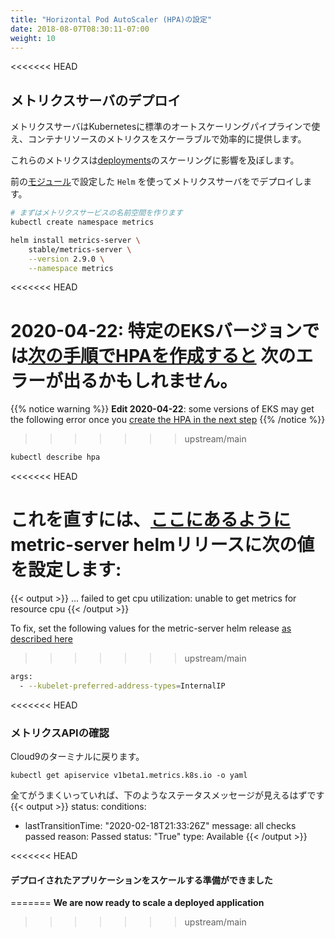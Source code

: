 ```yaml
---
title: "Horizontal Pod AutoScaler (HPA)の設定"
date: 2018-08-07T08:30:11-07:00
weight: 10
---
```


<<<<<<< HEAD
<!--
## Deploy the Metrics Server
Metrics Server is a scalable, efficient source of container resource metrics for Kubernetes built-in autoscaling pipelines.
-->
## メトリクスサーバのデプロイ
メトリクスサーバはKubernetesに標準のオートスケーリングパイプラインで使え、コンテナリソースのメトリクスをスケーラブルで効率的に提供します。

<!--
These metrics will drive the scaling behavior of the [deployments](https://kubernetes.io/docs/concepts/workloads/controllers/deployment/).
-->
これらのメトリクスは[deployments](https://kubernetes.io/docs/concepts/workloads/controllers/deployment/)のスケーリングに影響を及ぼします。

<!--
We will deploy the metrics server using `Helm` configured in a previous [module](/beginner/060_helm/helm_intro/install/index.html)
-->
前の[モジュール](/beginner/060_helm/helm_intro/install/index.html)で設定した `Helm` を使ってメトリクスサーバをでデプロイします。

<!--
```sh
# create the metrics-service namespace
kubectl create namespace metrics

# deploy the metrics-server
helm install metrics-server \
    stable/metrics-server \
    --version 2.11.1 \
    --namespace metrics
```
-->
```sh
# まずはメトリクスサービスの名前空間を作ります
kubectl create namespace metrics

helm install metrics-server \
    stable/metrics-server \
    --version 2.9.0 \
    --namespace metrics
```

<<<<<<< HEAD
<!--
2020-04-22: some versions of EKS may get the following error once you [create the HPA in the next step](https://eksworkshop.com/scaling/test_hpa/) 
-->
2020-04-22: 特定のEKSバージョンでは[次の手順でHPAを作成すると](https://eksworkshop.com/scaling/test_hpa/) 次のエラーが出るかもしれません。
=======
{{% notice warning %}}
**Edit 2020-04-22**: some versions of EKS may get the following error once you [create the HPA in the next step](https://eksworkshop.com/scaling/test_hpa/)
{{% /notice %}}
>>>>>>> upstream/main

```bash
kubectl describe hpa
```

<<<<<<< HEAD
<!--
To fix, set the following values for the metric-server helm release ([as described here](https://dev.to/setevoy/kubernetes-running-metrics-server-in-aws-eks-for-a-kubernetes-pod-autoscaler-4m9)):
-->
これを直すには、[ここにあるように](https://dev.to/setevoy/kubernetes-running-metrics-server-in-aws-eks-for-a-kubernetes-pod-autoscaler-4m9)metric-server helmリリースに次の値を設定します:
=======
{{< output >}}
... failed to get cpu utilization: unable to get metrics for resource cpu
{{< /output >}}

To fix, set the following values for the metric-server helm release [as described here](https://dev.to/setevoy/kubernetes-running-metrics-server-in-aws-eks-for-a-kubernetes-pod-autoscaler-4m9)
>>>>>>> upstream/main

```bash
args:
  - --kubelet-preferred-address-types=InternalIP
```

<<<<<<< HEAD
<!--
### Confirm the Metrics API is available.
-->
### メトリクスAPIの確認

<!--
Return to the terminal in the Cloud9 Environment
```
kubectl get apiservice v1beta1.metrics.k8s.io -o yaml
=======
Lets' verify the status of the metrics-server `APIService` (it could take several minutes)

```bash
kubectl get apiservice v1beta1.metrics.k8s.io -o yaml | yq - r 'status'
>>>>>>> upstream/main
```

{{< output >}}
status:
  conditions:
  - lastTransitionTime: "2020-02-18T21:33:26Z"
    message: all checks passed
    reason: Passed
    status: "True"
    type: Available
{{< /output >}}
-->
Cloud9のターミナルに戻ります。
```
kubectl get apiservice v1beta1.metrics.k8s.io -o yaml
```
全てがうまくいっていれば、下のようなステータスメッセージが見えるはずです
{{< output >}}
status:
  conditions:
  - lastTransitionTime: "2020-02-18T21:33:26Z"
    message: all checks passed
    reason: Passed
    status: "True"
    type: Available
{{< /output >}}

<<<<<<< HEAD
<!--
#### We are now ready to scale a deployed application
-->
#### デプロイされたアプリケーションをスケールする準備ができました
=======
**We are now ready to scale a deployed application**
>>>>>>> upstream/main
